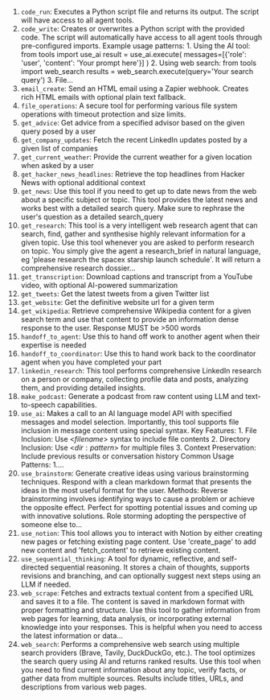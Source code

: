 1. `code_run`: Executes a Python script file and returns its output. The script will have access to all agent tools.
2. `code_write`: Creates or overwrites a Python script with the provided code. The script will automatically have access to all agent tools through pre-configured imports. Example usage patterns: 1. Using the AI tool: from tools import use_ai result = use_ai.execute( messages=[{'role': 'user', 'content': 'Your prompt here'}] ) 2. Using web search: from tools import web_search results = web_search.execute(query='Your search query') 3. File...
3. `email_create`: Send an HTML email using a Zapier webhook. Creates rich HTML emails with optional plain text fallback.
4. `file_operations`: A secure tool for performing various file system operations with timeout protection and size limits. 
5. `get_advice`: Get advice from a specified advisor based on the given query posed by a user
6. `get_company_updates`: Fetch the recent LinkedIn updates posted by a given list of companies
7. `get_current_weather`: Provide the current weather for a given location when asked by a user
8. `get_hacker_news_headlines`: Retrieve the top headlines from Hacker News with optional additional context
9. `get_news`: Use this tool if you need to get up to date news from the web about a specific subject or topic. This tool provides the latest news and works best with a detailed search query. Make sure to rephrase the user's question as a detailed search_query
10. `get_research`: This tool is a very intelligent web research agent that can search, find, gather and synthesise highly relevant information for a given topic. Use this tool whenever you are asked to perform research on topic. You simply give the agent a research_brief in natural language, eg 'please research the spacex starship launch schedule'. It will return a comprehensive research dossier...
11. `get_transcription`: Download captions and transcript from a YouTube video, with optional AI-powered summarization
12. `get_tweets`: Get the latest tweets from a given Twitter list
13. `get_website`: Get the definitive website url for a given term
14. `get_wikipedia`: Retrieve comprehensive Wikipedia content for a given search term and use that content to provide an information dense response to the user. Response MUST be >500 words
15. `handoff_to_agent`: Use this to hand off work to another agent when their expertise is needed
16. `handoff_to_coordinator`: Use this to hand work back to the coordinator agent when you have completed your part
17. `linkedin_research`: This tool performs comprehensive LinkedIn research on a person or company, collecting profile data and posts, analyzing them, and providing detailed insights.
18. `make_podcast`: Generate a podcast from raw content using LLM and text-to-speech capabilities.
19. `use_ai`: Makes a call to an AI language model API with specified messages and model selection. Importantly, this tool supports file inclusion in message content using special syntax. Key Features: 1. File Inclusion: Use <$filename$> syntax to include file contents 2. Directory Inclusion: Use <$dir:pattern$> for multiple files 3. Context Preservation: Include previous results or conversation history Common Usage Patterns: 1....
20. `use_brainstorm`: Generate creative ideas using various brainstorming techniques. Respond with a clean markdown format that presents the ideas in the most useful format for the user. Methods: Reverse brainstorming involves identifying ways to cause a problem or achieve the opposite effect. Perfect for spotting potential issues and coming up with innovative solutions. Role storming adopting the perspective of someone else to...
21. `use_notion`: This tool allows you to interact with Notion by either creating new pages or fetching existing page content. Use 'create_page' to add new content and 'fetch_content' to retrieve existing content.
22. `use_sequential_thinking`: A tool for dynamic, reflective, and self-directed sequential reasoning. It stores a chain of thoughts, supports revisions and branching, and can optionally suggest next steps using an LLM if needed.
23. `web_scrape`: Fetches and extracts textual content from a specified URL and saves it to a file. The content is saved in markdown format with proper formatting and structure. Use this tool to gather information from web pages for learning, data analysis, or incorporating external knowledge into your responses. This is helpful when you need to access the latest information or data...
24. `web_search`: Performs a comprehensive web search using multiple search providers (Brave, Tavily, DuckDuckGo, etc.). The tool optimizes the search query using AI and returns ranked results. Use this tool when you need to find current information about any topic, verify facts, or gather data from multiple sources. Results include titles, URLs, and descriptions from various web pages.
